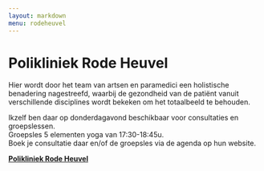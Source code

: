 ```yaml
---
layout: markdown
menu: rodeheuvel
---
```

# Polikliniek Rode Heuvel

Hier wordt door het team van artsen en paramedici een holistische benadering nagestreefd, 
waarbij de gezondheid van de patiënt vanuit verschillende disciplines wordt bekeken om het totaalbeeld te behouden.

Ikzelf ben daar op donderdagavond beschikbaar voor consultaties en groepslessen.   
Groepsles 5 elementen yoga van 17:30-18:45u.      
Boek je consultatie daar en/of de groepsles via de agenda op hun website.   

[**Polikliniek Rode Heuvel**](https://www.polikliniek-rodeheuvel.be)
